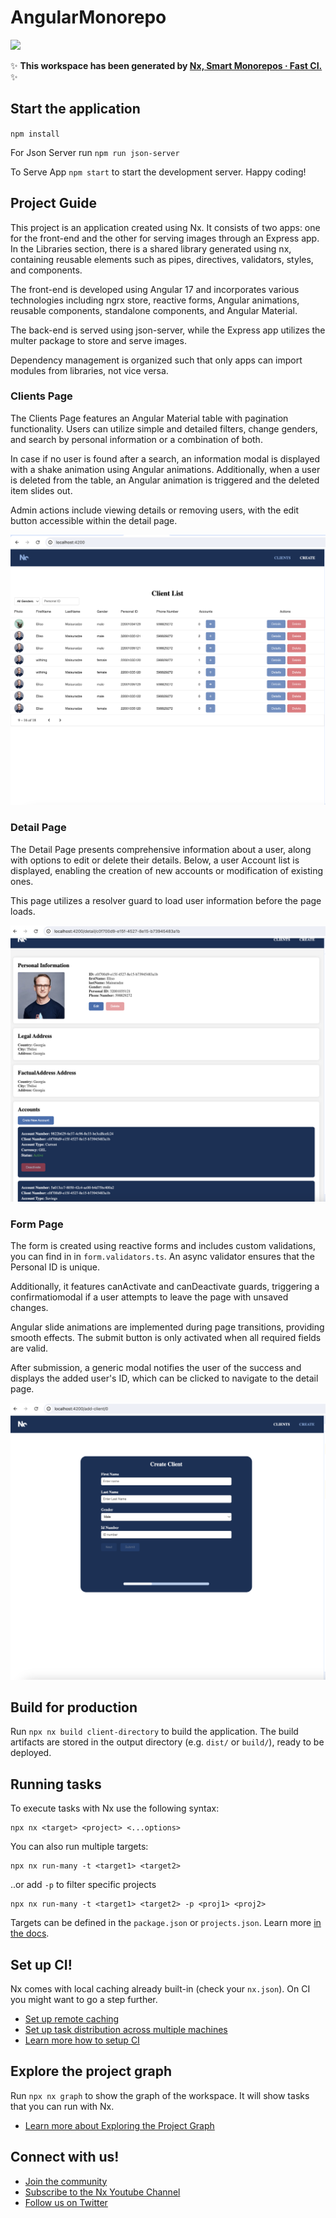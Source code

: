 # AngularMonorepo

<a alt="Nx logo" href="https://nx.dev" target="_blank" rel="noreferrer"><img src="https://raw.githubusercontent.com/nrwl/nx/master/images/nx-logo.png" width="45"></a>

✨ **This workspace has been generated by [Nx, Smart Monorepos · Fast CI.](https://nx.dev)** ✨



## Start the application

`npm install`

For Json Server run `npm run json-server`


To Serve App `npm start` to start the development server. Happy coding!


## Project Guide

This project is an application created using Nx. It consists of two apps: one for the front-end and the other for serving images through an Express app. In the Libraries section, there is a shared library generated using nx,  containing reusable elements such as pipes, directives, validators, styles, and components.


    

The front-end is developed using Angular 17 and incorporates various technologies including ngrx store, reactive forms, Angular animations, reusable components, standalone components, and Angular Material.


The back-end is served using json-server, while the Express app utilizes the multer package to store and serve images.


Dependency management is organized such that only apps can import modules from libraries, not vice versa.

### Clients Page
The Clients Page features an Angular Material table with pagination functionality. Users can utilize simple and detailed filters, change genders, and search by personal information or a combination of both.


In case if no user is found after a search, an information modal is displayed with a shake animation using Angular animations. Additionally, when a user is deleted from the table, an Angular animation is triggered and the deleted item slides out.


Admin actions include viewing details or removing users, with the edit button accessible within the detail page.

   ![Alt text](image.png)

### Detail Page

The Detail Page presents comprehensive information about a user, along with options to edit or delete their details. Below, a user Account list is displayed, enabling the creation of new accounts or modification of existing ones.


This page utilizes a resolver guard to load user information before the page loads. 

   ![Alt text](image-1.png)


### Form Page

The form is created using reactive forms and includes custom validations, you can find in in `form.validators.ts`. An async validator ensures that the Personal ID is unique.

Additionally, it features canActivate and canDeactivate guards, triggering a confirmatiomodal if a user attempts to leave the page with unsaved changes.


Angular slide animations are implemented during page transitions, providing smooth effects. The submit button is only activated when all required fields are valid.


After submission, a generic modal notifies the user of the success and displays the added user's ID, which can be clicked to navigate to the detail page.

    
  ![Alt text](image-2.png)


## Build for production

Run `npx nx build client-directory` to build the application. The build artifacts are stored in the output directory (e.g. `dist/` or `build/`), ready to be deployed.

## Running tasks

To execute tasks with Nx use the following syntax:

```
npx nx <target> <project> <...options>
```

You can also run multiple targets:

```
npx nx run-many -t <target1> <target2>
```

..or add `-p` to filter specific projects

```
npx nx run-many -t <target1> <target2> -p <proj1> <proj2>
```

Targets can be defined in the `package.json` or `projects.json`. Learn more [in the docs](https://nx.dev/features/run-tasks).

## Set up CI!

Nx comes with local caching already built-in (check your `nx.json`). On CI you might want to go a step further.

- [Set up remote caching](https://nx.dev/features/share-your-cache)
- [Set up task distribution across multiple machines](https://nx.dev/nx-cloud/features/distribute-task-execution)
- [Learn more how to setup CI](https://nx.dev/recipes/ci)

## Explore the project graph

Run `npx nx graph` to show the graph of the workspace.
It will show tasks that you can run with Nx.

- [Learn more about Exploring the Project Graph](https://nx.dev/core-features/explore-graph)

## Connect with us!

- [Join the community](https://nx.dev/community)
- [Subscribe to the Nx Youtube Channel](https://www.youtube.com/@nxdevtools)
- [Follow us on Twitter](https://twitter.com/nxdevtools)
